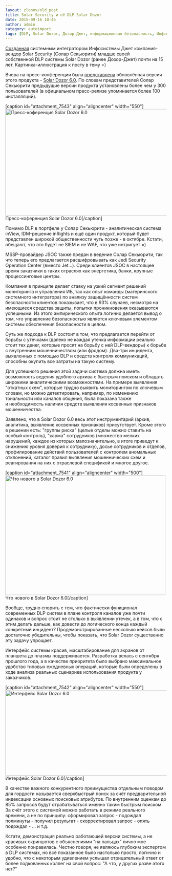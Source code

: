 ```yaml
---
layout: zlonov/old_post
title: Solar Security и её DLP Solar Dozor
date: 2015-09-16 10:46
author: admin
category: autoimport
tags: [DLP, Solar Dozor, Дозор-Джет, информационная безопасность, Инфосистемы Джет, мероприятие, Солар Секьюрити]
---
```

<a href="http://solarsecurity.ru/events/news/518/" target="_blank">Созданная</a> системным интегратором Инфосистемы Джет компания-вендор Solar Security (Солар Секьюрити) младше своей собственной DLP системы Solar Dozor (ранее Дозор-Джет) почти на 15 лет. Картинка-иллюстрация к посту в тему =)

Вчера на пресс-конференции была <a href="http://solarsecurity.ru/events/news/555/" target="_blank">представлена</a> обновлённая версия этого продукта - <a href="https://zlonov.ru/catalog/solar-dozor/" target="_blank">Solar Dozor 6.0</a>. По словам представителей Солар Секьюрити предыдущие версии продукта установлены более чем у 300 пользователей (в официальном пресс-релизе упоминается более 100 инсталляций).

[caption id="attachment_7543" align="aligncenter" width="550"]<a href="/assets/uploads/Пресс-коференция-Solar-Dozor-6.0.png"><img class="wp-image-7543" src="/assets/uploads/Пресс-коференция-Solar-Dozor-6.0.png" alt="Пресс-коференция Solar Dozor 6.0" width="550" height="333" /></a> Пресс-коференция Solar Dozor 6.0[/caption]

Помимо DLP в портфеле у Солар Секьюрити - аналитическая система inView, IDM-решение inRights и ещё один продукт, который будет представлен широкой общественности чуть позже - в октябре. Кстати, обещают, что это будет не SIEM и не WAF, что уже интригует =)

MSSP-провайдер JSOC также предан в ведение Солар Секьюрити, так что теперь его предлагается расшифровывать как Jedi Security Operation Center (вместо Jet...). Среди клиентов JSOC в настоящее время заказчики в таких отраслях как энергетика, банки, крупные процессинговые центры.

Компания в принципе делает ставку на узкий сегмент решений мониторинга и управления ИБ, так как опыт команды (материнского системного интегратора) по анализу защищённости систем безопасности клиентов показывает, что в 93% случаев, несмотря на имеющиеся средства защиты, попытки проникновения оказываются успешными. Из этого эмпирического опыта логично делается вывод о том, что управление безопасностью является ключевым элементом системы обеспечения безопасности в целом.

Суть же подхода к DLP состоит в том, что предлагается перейти от борьбы с утечками (далеко не каждая утечка информации реально стоит тех денег, которые просят на борьбу с ней DLP-вендоры) к борьбе с внутренним мошенничеством (или фродом). Два-три инцидента, выявленных с помощью DLP и средств контроля коммуникаций, способны окупить все затраты на такую систему.

Для успешного решения этой задачи система должна иметь возможность ведения удобного архива с быстрым поиском и обладать широкими аналитическими возможностями. На примере выявления "откатных схем", которые трудно выявить мониторингом по ключевым словам, но можно детектировать, например, по изменению тональности или каналов общения, была показана также и необходимость наличия средств выявления косвенных признаков мошенничества.

Заявлено, что в Solar Dozor 6.0 весь этот инструментарий (архив, аналитика, выявление косвенных признаков) присутствует. Кроме этого в решении есть: "группы риска" (целые отделы можно ставить на особый контроль), "карма" сотрудников (множество мелких нарушений, каждое из которых малозначительно, в итоге приведут к снижению уровня доверия к сотруднику), досье сотрудников и отделов, профилирование действий пользователей с контролем аномальных отклонений, каталог правил выявления мошеннических схем и реагирования на них с отраслевой спецификой и многое другое.

[caption id="attachment_7541" align="aligncenter" width="500"]<a href="/assets/uploads/Что-нового-в-Solar-Dozor-6.0.jpg"><img class="wp-image-7541" src="/assets/uploads/Что-нового-в-Solar-Dozor-6.0.jpg" alt="Что нового в Solar Dozor 6.0" width="500" height="374" /></a> Что нового в Solar Dozor 6.0[/caption]

Вообще, трудно спорить с тем, что фактически функционал современных DLP систем в плане контроля каналов уже почти одинаков и вопрос стоит не столько в выявлении утечек, а в том, что с этим делать дальше, как довести до логического конца каждый конкретный инцидент? Продемонстрированные несколько кейсов были достаточно убедительны, чтобы показать, что Solar Dozor существенно эту задачу упрощает.

Интерфейс системы красив, масштабирование для экранов от планшета до плазмы поддерживается. Разработка велась с сентября прошлого года, а в качестве приоритета было выбрано максимальное удобство типовых ежедневных операций, которые были определены в ходе анализа реальных сценариев использования продукта у заказчиков.

[caption id="attachment_7542" align="aligncenter" width="550"]<a href="/assets/uploads/Интерфейс-Solar-Dozor-6.0.png"><img class="wp-image-7542" src="/assets/uploads/Интерфейс-Solar-Dozor-6.0.png" alt="Интерфейс Solar Dozor 6.0" width="550" height="267" /></a> Интерфейс Solar Dozor 6.0[/caption]

В качестве важного конкурентного преимущества отдельным поводом для гордости называется сверхбыстрый поиск за счёт предварительной индексации основных поисковых атрибутов. По внутренним оценкам до 85% запросов будут отрабатываться именно таким быстрым поиском. За счёт этого с системой можно работать в режиме реального времени, а не по принципу: сформировал запрос - подождал полминуты - получил результат - скорректировал запрос - опять подождал - ... и т.д.

Кстати, демонстрация реально работающей версии системы, а не красивых скриншотов с объяснениями "на пальцах" лично мне особенно понравилась. Честно говоря, не являюсь глубоким экспертом в DLP системах, но всё показанное было настолько просто, логично и удобно, что с некоторым удивлением услышал отрицательный ответ от более подкованных коллег на свой вопрос: "А что, у других разве этого нет?"
